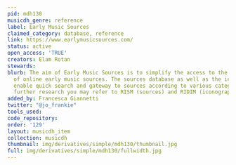 ```yaml
---
pid: mdh130
musicdh_genre: reference
label: Early Music Sources
claimed_category: database, reference
link: https://www.earlymusicsources.com/
status: active
open_access: 'TRUE'
creators: Elam Rotan
stewards: 
blurb: The aim of Early Music Sources is to simplify the access to the vast amount
  of online early music sources. The sources database as well as the iconography database
  enable quick search and gateway to sources according to various categories. For
  further research you may refer to RISM (sources) and RIDIM (iconography).
added_by: Francesca Giannetti
twitter: "@jo_frankie"
tools_used: 
code_repository: 
order: '129'
layout: musicdh_item
collection: musicdh
thumbnail: img/derivatives/simple/mdh130/thumbnail.jpg
full: img/derivatives/simple/mdh130/fullwidth.jpg
---
```

